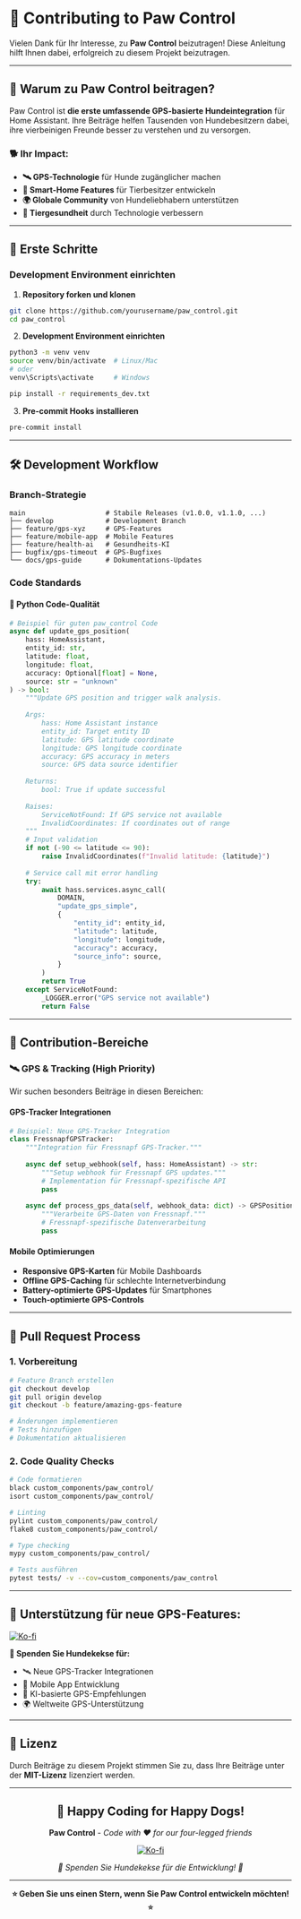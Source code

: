 # 🤝 Contributing to Paw Control

Vielen Dank für Ihr Interesse, zu **Paw Control** beizutragen! Diese Anleitung hilft Ihnen dabei, erfolgreich zu diesem Projekt beizutragen.

---

## 🎯 **Warum zu Paw Control beitragen?**

Paw Control ist **die erste umfassende GPS-basierte Hundeintegration** für Home Assistant. Ihre Beiträge helfen Tausenden von Hundebesitzern dabei, ihre vierbeinigen Freunde besser zu verstehen und zu versorgen.

### **🐕 Ihr Impact:**
- **🛰️ GPS-Technologie** für Hunde zugänglicher machen
- **📱 Smart-Home Features** für Tierbesitzer entwickeln
- **🌍 Globale Community** von Hundeliebhabern unterstützen
- **🏥 Tiergesundheit** durch Technologie verbessern

---

## 🚀 **Erste Schritte**

### **Development Environment einrichten**

1. **Repository forken und klonen**
```bash
git clone https://github.com/yourusername/paw_control.git
cd paw_control
```

2. **Development Environment einrichten**
```bash
python3 -m venv venv
source venv/bin/activate  # Linux/Mac
# oder
venv\Scripts\activate     # Windows

pip install -r requirements_dev.txt
```

3. **Pre-commit Hooks installieren**
```bash
pre-commit install
```

---

## 🛠️ **Development Workflow**

### **Branch-Strategie**
```
main                    # Stabile Releases (v1.0.0, v1.1.0, ...)
├── develop             # Development Branch
├── feature/gps-xyz     # GPS-Features
├── feature/mobile-app  # Mobile Features  
├── feature/health-ai   # Gesundheits-KI
├── bugfix/gps-timeout  # GPS-Bugfixes
└── docs/gps-guide      # Dokumentations-Updates
```

### **Code Standards**

#### **🐍 Python Code-Qualität**
```python
# Beispiel für guten paw_control Code
async def update_gps_position(
    hass: HomeAssistant,
    entity_id: str,
    latitude: float,
    longitude: float,
    accuracy: Optional[float] = None,
    source: str = "unknown"
) -> bool:
    """Update GPS position and trigger walk analysis.
    
    Args:
        hass: Home Assistant instance
        entity_id: Target entity ID
        latitude: GPS latitude coordinate
        longitude: GPS longitude coordinate
        accuracy: GPS accuracy in meters
        source: GPS data source identifier
        
    Returns:
        bool: True if update successful
        
    Raises:
        ServiceNotFound: If GPS service not available
        InvalidCoordinates: If coordinates out of range
    """
    # Input validation
    if not (-90 <= latitude <= 90):
        raise InvalidCoordinates(f"Invalid latitude: {latitude}")
    
    # Service call mit error handling
    try:
        await hass.services.async_call(
            DOMAIN,
            "update_gps_simple",
            {
                "entity_id": entity_id,
                "latitude": latitude,
                "longitude": longitude,
                "accuracy": accuracy,
                "source_info": source,
            }
        )
        return True
    except ServiceNotFound:
        _LOGGER.error("GPS service not available")
        return False
```

---

## 🎯 **Contribution-Bereiche**

### **🛰️ GPS & Tracking (High Priority)**

Wir suchen besonders Beiträge in diesen Bereichen:

#### **GPS-Tracker Integrationen**
```python
# Beispiel: Neue GPS-Tracker Integration
class FressnapfGPSTracker:
    """Integration für Fressnapf GPS-Tracker."""
    
    async def setup_webhook(self, hass: HomeAssistant) -> str:
        """Setup webhook für Fressnapf GPS updates."""
        # Implementation für Fressnapf-spezifische API
        pass
    
    async def process_gps_data(self, webhook_data: dict) -> GPSPosition:
        """Verarbeite GPS-Daten von Fressnapf."""
        # Fressnapf-spezifische Datenverarbeitung
        pass
```

#### **Mobile Optimierungen**
- **Responsive GPS-Karten** für Mobile Dashboards
- **Offline GPS-Caching** für schlechte Internetverbindung
- **Battery-optimierte GPS-Updates** für Smartphones
- **Touch-optimierte GPS-Controls**

---

## 🔄 **Pull Request Process**

### **1. Vorbereitung**
```bash
# Feature Branch erstellen
git checkout develop
git pull origin develop
git checkout -b feature/amazing-gps-feature

# Änderungen implementieren
# Tests hinzufügen
# Dokumentation aktualisieren
```

### **2. Code Quality Checks**
```bash
# Code formatieren
black custom_components/paw_control/
isort custom_components/paw_control/

# Linting
pylint custom_components/paw_control/
flake8 custom_components/paw_control/

# Type checking
mypy custom_components/paw_control/

# Tests ausführen
pytest tests/ -v --cov=custom_components/paw_control
```

---

## 💝 **Unterstützung für neue GPS-Features:**

[![Ko-fi](https://ko-fi.com/img/githubbutton_sm.svg)](https://ko-fi.com/bigdaddy1990)

**🦴 Spenden Sie Hundekekse für:**
- 🛰️ Neue GPS-Tracker Integrationen
- 📱 Mobile App Entwicklung  
- 🤖 KI-basierte GPS-Empfehlungen
- 🌍 Weltweite GPS-Unterstützung

---

## 📄 **Lizenz**

Durch Beiträge zu diesem Projekt stimmen Sie zu, dass Ihre Beiträge unter der **MIT-Lizenz** lizenziert werden.

---

<div align="center">

## 🐶 **Happy Coding for Happy Dogs!**

**Paw Control** - *Code with ❤️ for our four-legged friends*

[![Ko-fi](https://ko-fi.com/img/githubbutton_sm.svg)](https://ko-fi.com/bigdaddy1990)

*🦴 Spenden Sie Hundekekse für die Entwicklung! 🦴*

---

**⭐ Geben Sie uns einen Stern, wenn Sie Paw Control entwickeln möchten! ⭐**

</div>
